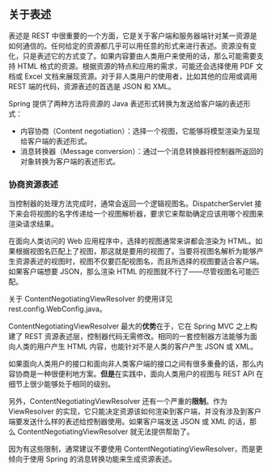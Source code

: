 ## 关于表述 ##

表述是 REST 中很重要的一个方面，它是关于客户端和服务器端针对某一资源是如何通信的。任何给定的资源都几乎可以用任意的形式来进行表述。资源没有变化，只是表述它的方式变了。如果内容要由人类用户来使用的话，那么可能需要支持 HTML 格式的资源。根据资源的特点和应用的需求，可能还会选择使用 PDF 文档或 Excel 文档来展现资源。对于非人类用户的使用者，比如其他的应用或调用 REST 端的代码，资源表述的首选是 JSON 和 XML。

Spring 提供了两种方法将资源的 Java 表述形式转换为发送给客户端的表述形式：

* 内容协商（Content negotiation）：选择一个视图，它能够将模型渲染为呈现给客户端的表述形式。
* 消息转换器（Message conversion）：通过一个消息转换器将控制器所返回的对象转换为客户端的表述形式。

### 协商资源表述

当控制器的处理方法完成时，通常会返回一个逻辑视图名。DispatcherServlet 接下来会将视图的名字传递给一个视图解析器，要求它来帮助确定应该用哪个视图来渲染请求结果。

在面向人类访问的 Web 应用程序中，选择的视图通常来讲都会渲染为 HTML。如果根据视图名匹配上了视图，那这就是要用的视图了。当要将视图名解析为能够产生资源表述的视图时，视图不仅要匹配视图名，而且所选择的视图要适合客户端。如果客户端想要 JSON，那么渲染 HTML 的视图就不行了——尽管视图名可能匹配。

关于 ContentNegotiatingViewResolver 的使用详见 rest.config.WebConfig.java。

ContentNegotiatingViewResolver 最大的**优势**在于，它在 Spring MVC 之上构建了 REST 资源表述层，控制器代码无需修改。相同的一套控制器方法能够为面向人类的用户产生 HTML 内容，也能针对不是人类的客户产生 JSON 或 XML。

如果面向人类用户的接口和面向非人类客户端的接口之间有很多重叠的话，那么内容协商是一种很便利地方案。**但是**在实践中，面向人类用户的视图与 REST API 在细节上很少能够处于相同的级别。

另外，ContentNegotiatingViewResolver 还有一个严重的**限制**。作为 ViewResolver 的实现，它只能决定资源该如何渲染到客户端，并没有涉及到客户端要发送什么样的表述给控制器使用。如果客户端发送 JSON 或 XML 的话，那么 ContentNegotiatingViewResolver 就无法提供帮助了。

因为有这些限制，通常建议不要使用 ContentNegotiatingViewResolver，而是更倾向于使用 Spring 的消息转换功能来生成资源表述。
